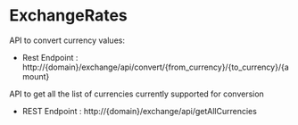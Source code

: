 # ExchangeRates

API to convert currency values:

 - Rest Endpoint : http://{domain}/exchange/api/convert/{from_currency}/{to_currency}/{amount}


API to get all the list of currencies currently supported for conversion

- REST Endpoint : http://{domain}/exchange/api/getAllCurrencies
